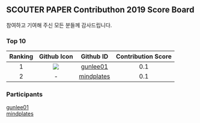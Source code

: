 ## SCOUTER PAPER Contributhon 2019 Score Board

참여하고 기여해 주신 모든 분들께 감사드립니다.

### Top 10 
|Ranking|Github Icon|Github ID|Contribution Score|
|:----:|:----:|:----:|:----:|
|1|![](https://avatars1.githubusercontent.com/u/6788732?s=60&v=4)|[gunlee01](https://github.com/gunlee01)|0.1|
|2|-|[mindplates](https://github.com/mindplates)|0.1|

### Participants
[gunlee01](https://github.com/gunlee01)  
[mindplates](https://github.com/mindplates)  


